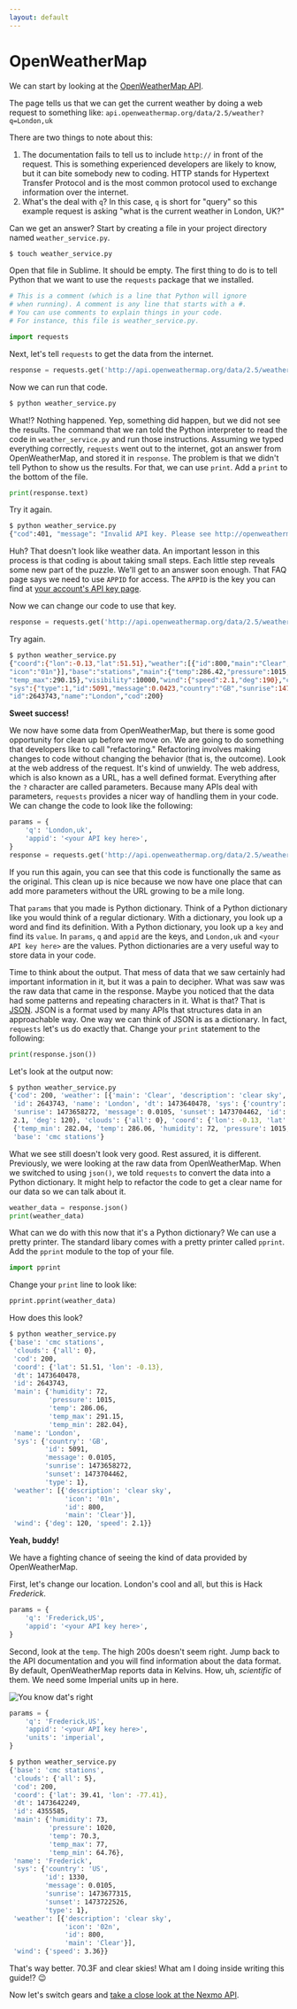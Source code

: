 ```yaml
---
layout: default
---
```


# OpenWeatherMap

We can start
by looking at the
[OpenWeatherMap API](http://openweathermap.org/current).

The page tells us
that we can get the current weather
by doing a web request to something like:
`api.openweathermap.org/data/2.5/weather?q=London,uk`

There are two things to note about this:

1. The documentation fails to tell us
   to include `http://`
   in front of the request.
   This is something experienced developers
   are likely to know,
   but it can bite somebody new to coding.
   HTTP stands for Hypertext Transfer Protocol
   and is the most common protocol used to exchange information
   over the internet.
2. What's the deal with `q`?
   In this case,
   `q` is short for "query"
   so this example request is asking
   "what is the current weather in London, UK?"

Can we get an answer?
Start by creating a file in your project directory
named `weather_service.py`.

```bash
$ touch weather_service.py
```

Open that file in Sublime.
It should be empty.
The first thing to do is to tell Python
that we want to use the `requests` package
that we installed.

```python
# This is a comment (which is a line that Python will ignore
# when running). A comment is any line that starts with a #.
# You can use comments to explain things in your code.
# For instance, this file is weather_service.py.

import requests
```

Next, let's tell `requests` to get the data
from the internet.

```python
response = requests.get('http://api.openweathermap.org/data/2.5/weather?q=London,uk')
```

Now we can run that code.

```bash
$ python weather_service.py
```

What!?
Nothing happened.
Yep,
something did happen,
but we did not see the results.
The command that we ran
told the Python interpreter
to read the code in `weather_service.py`
and run those instructions.
Assuming we typed everything correctly,
`requests` went out to the internet,
got an answer from OpenWeatherMap,
and stored it in `response`.
The problem is that we didn't tell Python
to show us the results.
For that,
we can use `print`.
Add a `print` to the bottom of the file.

```python
print(response.text)
```

Try it again.

```bash
$ python weather_service.py
{"cod":401, "message": "Invalid API key. Please see http://openweathermap.org/faq#error401 for more info."}
```

Huh?
That doesn't look like weather data.
An important lesson
in this process
is that coding is about taking small steps.
Each little step reveals some new part
of the puzzle.
We'll get to an answer soon enough.
That FAQ page says
we need to use `APPID` for access.
The `APPID` is the key
you can find at
[your account's API key page](https://home.openweathermap.org/api_keys).

Now we can change our code to use that key.

```python
response = requests.get('http://api.openweathermap.org/data/2.5/weather?q=London,uk&appid=<your API key here>')
```

Try again.

```bash
$ python weather_service.py
{"coord":{"lon":-0.13,"lat":51.51},"weather":[{"id":800,"main":"Clear","description":"clear sky",
"icon":"01n"}],"base":"stations","main":{"temp":286.42,"pressure":1015,"humidity":63,"temp_min":283.15,
"temp_max":290.15},"visibility":10000,"wind":{"speed":2.1,"deg":190},"clouds":{"all":0},"dt":1473629602,
"sys":{"type":1,"id":5091,"message":0.0423,"country":"GB","sunrise":1473571860,"sunset":1473618079},
"id":2643743,"name":"London","cod":200}
```

**Sweet success!**

We now have some data
from OpenWeatherMap,
but there is some good opportunity
for clean up
before we move on.
We are going to do something
that developers like to call "refactoring."
Refactoring involves making changes to code
without changing the behavior
(that is, the outcome).
Look at the web address
of the request.
It's kind of unwieldy.
The web address,
which is also known as a URL,
has a well defined format.
Everything after the `?` character
are called parameters.
Because many APIs deal with parameters,
`requests` provides a nicer way
of handling them in your code.
We can change the code to look like the following:

```python
params = {
    'q': 'London,uk',
    'appid': '<your API key here>',
}
response = requests.get('http://api.openweathermap.org/data/2.5/weather', params=params)
```

If you run this again,
you can see that this code is functionally the same as the original.
This clean up is nice
because we now have one place
that can add more parameters
without the URL growing to be a mile long.

That `params` that you made is Python dictionary.
Think of a Python dictionary
like you would think of a regular dictionary.
With a dictionary,
you look up a word
and find its definition.
With a Python dictionary,
you look up a `key`
and find its `value`.
In `params`,
`q` and `appid` are the keys,
and `London,uk` and `<your API key here>` are the values.
Python dictionaries are a very useful way to store data
in your code.

Time to think about the output.
That mess of data that we saw
certainly had important information in it,
but it was a pain to decipher.
What was saw was the raw data
that came in the response.
Maybe you noticed
that the data had some patterns
and repeating characters in it.
What is that?
That is
[JSON](http://json.org/).
JSON is a format
used by many APIs
that structures data
in an approachable way.
One way we can think of JSON is as a dictionary.
In fact,
`requests` let's us do exactly that.
Change your `print` statement
to the following:

```python
print(response.json())
```

Let's look at the output now:

```bash
$ python weather_service.py
{'cod': 200, 'weather': [{'main': 'Clear', 'description': 'clear sky', 'icon': '01n', 'id': 800}],
 'id': 2643743, 'name': 'London', 'dt': 1473640478, 'sys': {'country': 'GB', 'type': 1,
 'sunrise': 1473658272, 'message': 0.0105, 'sunset': 1473704462, 'id': 5091}, 'wind': {'speed':
 2.1, 'deg': 120}, 'clouds': {'all': 0}, 'coord': {'lon': -0.13, 'lat': 51.51}, 'main':
 {'temp_min': 282.04, 'temp': 286.06, 'humidity': 72, 'pressure': 1015, 'temp_max': 291.15},
 'base': 'cmc stations'}
```

What we see still doesn't look very good.
Rest assured,
it is different.
Previously,
we were looking at the raw data
from OpenWeatherMap.
When we switched to using `json()`,
we told `requests` to convert the data
into a Python dictionary.
It might help to refactor the code
to get a clear name for our data
so we can talk about it.

```python
weather_data = response.json()
print(weather_data)
```

What can we do with this now that it's a Python dictionary?
We can use a pretty printer.
The standard libary comes with a pretty printer
called `pprint`.
Add the `pprint` module to the top of your file.

```python
import pprint
```

Change your `print` line to look like:

```python
pprint.pprint(weather_data)
```

How does this look?

```bash
$ python weather_service.py
{'base': 'cmc stations',
 'clouds': {'all': 0},
 'cod': 200,
 'coord': {'lat': 51.51, 'lon': -0.13},
 'dt': 1473640478,
 'id': 2643743,
 'main': {'humidity': 72,
          'pressure': 1015,
          'temp': 286.06,
          'temp_max': 291.15,
          'temp_min': 282.04},
 'name': 'London',
 'sys': {'country': 'GB',
         'id': 5091,
         'message': 0.0105,
         'sunrise': 1473658272,
         'sunset': 1473704462,
         'type': 1},
 'weather': [{'description': 'clear sky',
              'icon': '01n',
              'id': 800,
              'main': 'Clear'}],
 'wind': {'deg': 120, 'speed': 2.1}}
```

**Yeah, buddy!**

We have a fighting chance of seeing the kind of data
provided by OpenWeatherMap.

First,
let's change our location.
London's cool and all,
but this is Hack *Frederick*.

```python
params = {
    'q': 'Frederick,US',
    'appid': '<your API key here>',
}
```

Second,
look at the `temp`.
The high 200s doesn't seem right.
Jump back to the API documentation
and you will find information
about the data format.
By default,
OpenWeatherMap reports data
in Kelvins.
How, uh, *scientific* of them.
We need some Imperial units up in here.

![You know dat's right](http://i.giphy.com/QduCyLuNQYwpO.gif)

```python
params = {
    'q': 'Frederick,US',
    'appid': '<your API key here>',
    'units': 'imperial',
}
```

```bash
$ python weather_service.py
{'base': 'cmc stations',
 'clouds': {'all': 5},
 'cod': 200,
 'coord': {'lat': 39.41, 'lon': -77.41},
 'dt': 1473642249,
 'id': 4355585,
 'main': {'humidity': 73,
          'pressure': 1020,
          'temp': 70.3,
          'temp_max': 77,
          'temp_min': 64.76},
 'name': 'Frederick',
 'sys': {'country': 'US',
         'id': 1330,
         'message': 0.0105,
         'sunrise': 1473677315,
         'sunset': 1473722526,
         'type': 1},
 'weather': [{'description': 'clear sky',
              'icon': '02n',
              'id': 800,
              'main': 'Clear'}],
 'wind': {'speed': 3.36}}
```

That's way better.
70.3F and clear skies!
What am I doing inside writing this guide!? :wink:

Now let's switch gears
and
[take a close look at the Nexmo API](nexmo.md).
